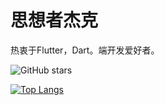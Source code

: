 # 思想者杰克

热衷于Flutter，Dart。端开发爱好者。


![GitHub stars](https://github-readme-stats.vercel.app/api?username=ThinkerJack&bg_color=30,C2FFD8,465EFB&title_color=fff&text_color=fff)
</br>

[![Top Langs](https://github-readme-stats.vercel.app/api/top-langs/?username=ThinkerJack&layout=compact&bg_color=30,C2FFD8,465EFB&title_color=fff&text_color=fff)]()


